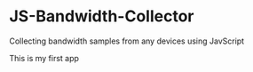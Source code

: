# JS-Bandwidth-Collector
Collecting bandwidth samples from any devices using JavScript

This is my first app 
